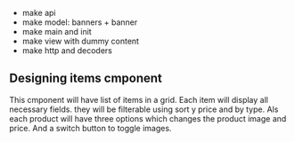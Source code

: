 * make api
* make model: banners + banner
* make main and init
* make view with dummy content
* make http and decoders



## Designing items cmponent

This cmponent will have list of items in a grid. Each item will display all necessary fields. they will be filterable using sort y price and by type. 
Als each product will have three options which changes the product image and price. And a switch button to toggle images.